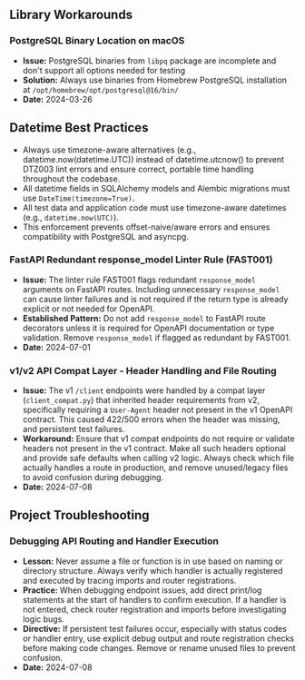 ## Library Workarounds

### PostgreSQL Binary Location on macOS

-   **Issue:** PostgreSQL binaries from `libpq` package are incomplete and don't support all options needed for testing
-   **Solution:** Always use binaries from Homebrew PostgreSQL installation at `/opt/homebrew/opt/postgresql@16/bin/`
-   **Date:** 2024-03-26

## Datetime Best Practices

-   Always use timezone-aware alternatives (e.g., datetime.now(datetime.UTC)) instead of datetime.utcnow() to prevent DTZ003 lint errors and ensure correct, portable time handling throughout the codebase.
-   All datetime fields in SQLAlchemy models and Alembic migrations must use `DateTime(timezone=True)`.
-   All test data and application code must use timezone-aware datetimes (e.g., `datetime.now(UTC)`).
-   This enforcement prevents offset-naive/aware errors and ensures compatibility with PostgreSQL and asyncpg.

### FastAPI Redundant response_model Linter Rule (FAST001)

-   **Issue:** The linter rule FAST001 flags redundant `response_model` arguments on FastAPI routes. Including unnecessary `response_model` can cause linter failures and is not required if the return type is already explicit or not needed for OpenAPI.
-   **Established Pattern:** Do not add `response_model` to FastAPI route decorators unless it is required for OpenAPI documentation or type validation. Remove `response_model` if flagged as redundant by FAST001.
-   **Date:** 2024-07-01

### v1/v2 API Compat Layer - Header Handling and File Routing

-   **Issue:** The v1 `/client` endpoints were handled by a compat layer (`client_compat.py`) that inherited header requirements from v2, specifically requiring a `User-Agent` header not present in the v1 OpenAPI contract. This caused 422/500 errors when the header was missing, and persistent test failures.
-   **Workaround:** Ensure that v1 compat endpoints do not require or validate headers not present in the v1 contract. Make all such headers optional and provide safe defaults when calling v2 logic. Always check which file actually handles a route in production, and remove unused/legacy files to avoid confusion during debugging.
-   **Date:** 2024-07-08

## Project Troubleshooting

### Debugging API Routing and Handler Execution

-   **Lesson:** Never assume a file or function is in use based on naming or directory structure. Always verify which handler is actually registered and executed by tracing imports and router registrations.
-   **Practice:** When debugging endpoint issues, add direct print/log statements at the start of handlers to confirm execution. If a handler is not entered, check router registration and imports before investigating logic bugs.
-   **Directive:** If persistent test failures occur, especially with status codes or handler entry, use explicit debug output and route registration checks before making code changes. Remove or rename unused files to prevent confusion.
-   **Date:** 2024-07-08
